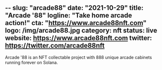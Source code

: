--
slug: "arcade88"
date: "2021-10-29"
title: "Arcade '88"
logline: "Take home arcade action!"
cta: "https://www.arcade88nft.com"
logo: /img/arcade88.jpg
category: nft
status: live
website: https://www.arcade88nft.com
twitter: https://twitter.com/arcade88nft
---
Arcade '88 is an NFT collectable project with 888 unique arcade cabinets running forever on Solana.